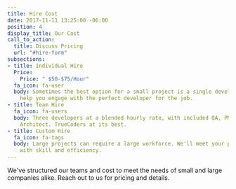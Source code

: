 ```yaml
---
title: Hire Cost
date: 2017-11-11 13:25:00 -06:00
position: 4
display_title: Our Cost
call_to_action:
  title: Discuss Pricing
  url: "#hire-form"
subsections:
- title: Individual Hire
  Price:
    Price: " $50-$75/Hour"
  fa_icon: fa-user
  body: Sometimes the best option for a small project is a single developer. We'll
    help you engage with the perfect developer for the job.
- title: Team Hire
  fa_icon: fa-users
  body: Three developers at a blended hourly rate, with included QA, PM, and a supervising
    Architect. TrueCoders at its best.
- title: Custom Hire
  fa_icon: fa-tags
  body: Large projects can require a large workforce. We'll meet your project's requirements
    with skill and efficiency.
---
```


We've structured our teams and cost to meet the needs of small and large companies alike. Reach out to us for pricing and details.